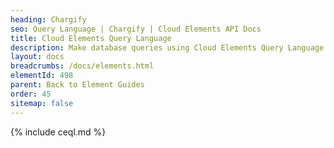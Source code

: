 ```yaml
---
heading: Chargify
seo: Query Language | Chargify | Cloud Elements API Docs
title: Cloud Elements Query Language
description: Make database queries using Cloud Elements Query Language.
layout: docs
breadcrumbs: /docs/elements.html
elementId: 498
parent: Back to Element Guides
order: 45
sitemap: false
---
```


{% include ceql.md %}

